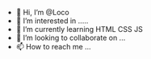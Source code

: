 - 👋 Hi, I’m @Loco
- 👀 I’m interested in .....
- 🌱 I’m currently learning HTML CSS JS
- 💞️ I’m looking to collaborate on ...
- 📫 How to reach me ...

<!---
z476/z476 is a ✨ special ✨ repository because its `README.md` (this file) appears on your GitHub profile.
You can click the Preview link to take a look at your changes.
--->

